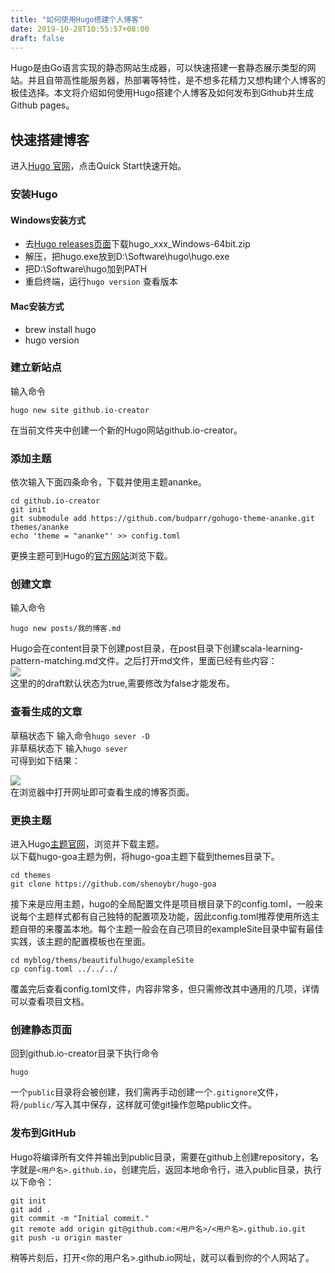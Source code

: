 ```yaml
---
title: "如何使用Hugo搭建个人博客"
date: 2019-10-28T10:55:57+08:00
draft: false
---
```


Hugo是由Go语言实现的静态网站生成器，可以快速搭建一套静态展示类型的网站。并且自带高性能服务器，热部署等特性，是不想多花精力又想构建个人博客的极佳选择。本文将介绍如何使用Hugo搭建个人博客及如何发布到Github并生成Github pages。



## 快速搭建博客
 进入[Hugo 官网](https://gohugo.io/)，点击Quick Start快速开始。
### 安装Hugo
#### Windows安装方式
* 去[Hugo releases页面](https://gohugo.io/categories/releases)下载hugo_xxx_Windows-64bit.zip
* 解压，把hugo.exe放到D:\Software\hugo\hugo.exe
* 把D:\Software\hugo加到PATH
* 重启终端，运行`hugo version` 查看版本

#### Mac安装方式
* brew install hugo
* hugo version

### 建立新站点
输入命令  
```
hugo new site github.io-creator  
```  
在当前文件夹中创建一个新的Hugo网站github.io-creator。

### 添加主题
依次输入下面四条命令，下载并使用主题ananke。  
```
cd github.io-creator  
git init  
git submodule add https://github.com/budparr/gohugo-theme-ananke.git themes/ananke      
echo 'theme = "ananke"' >> config.toml
```    
更换主题可到Hugo的[官方网站](https://themes.gohugo.io/)浏览下载。

### 创建文章 
输入命令
```
hugo new posts/我的博客.md  
```      
Hugo会在content目录下创建post目录，在post目录下创建scala-learning-pattern-matching.md文件。之后打开md文件，里面已经有些内容：     
![](/2.jpg)   
这里的的draft默认状态为true,需要修改为false才能发布。 

### 查看生成的文章
草稿状态下 输入命令``hugo sever -D``    
非草稿状态下 输入``hugo sever``     
可得到如下结果：

![](/3.jpg)   
在浏览器中打开网址即可查看生成的博客页面。

### 更换主题
进入Hugo[主题官网](https://themes.gohugo.io/)，浏览并下载主题。    
以下载hugo-goa主题为例，将hugo-goa主题下载到themes目录下。
```
cd themes
git clone https://github.com/shenoybr/hugo-goa
```
接下来是应用主题，hugo的全局配置文件是项目根目录下的config.toml，一般来说每个主题样式都有自己独特的配置项及功能，因此config.toml推荐使用所选主题自带的来覆盖本地。每个主题一般会在自己项目的exampleSite目录中留有最佳实践，该主题的配置模板也在里面。
```
cd myblog/thems/beautifulhugo/exampleSite
cp config.toml ../../../
```
覆盖完后查看config.toml文件，内容非常多，但只需修改其中通用的几项，详情可以查看项目文档。  

### 创建静态页面
回到github.io-creator目录下执行命令
```
hugo
```
一个``public``目录将会被创建，我们需再手动创建一个``.gitignore``文件，将``/public/``写入其中保存，这样就可使git操作忽略public文件。

### 发布到GitHub
Hugo将编译所有文件并输出到public目录，需要在github上创建repository，名字就是``<用户名>.github.io``，创建完后，返回本地命令行，进入public目录，执行以下命令：
```
git init
git add .
git commit -m "Initial commit."
git remote add origin git@github.com:<用户名>/<用户名>.github.io.git
git push -u origin master
```
稍等片刻后，打开<你的用户名>.github.io网址，就可以看到你的个人网站了。
